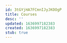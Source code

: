 ```yaml
---
id: 3tGYjHA7FCmnIJyJKOOgP
title: Courses
desc: ''
updated: 1636997182383
created: 1636997182383
stub: true
---
```


